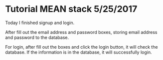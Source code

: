 

# Tutorial MEAN stack 5/25/2017

Today I finished signup and login.

After fill out the email address and password boxes, storing email address and password to the database.

For login, after fill out the boxes and click the login button, it will check the database.
If the information is in the database, it will successfully login.
